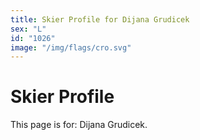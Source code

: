 ```yaml
---
title: Skier Profile for Dijana Grudicek
sex: "L"
id: "1026"
image: "/img/flags/cro.svg" 
---
```


# Skier Profile

This page is for: Dijana Grudicek.
    